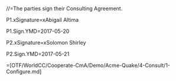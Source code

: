 //=The parties sign their Consulting Agreement.

P1.xSignature=xAbigail Altima

P1.Sign.YMD=2017-05-20

P2.xSignature=xSolomon Shirley

P2.Sign.YMD=2017-05-21

=[OTF/WorldCC/Cooperate-CmA/Demo/Acme-Quake/4-Consult/1-Configure.md]
